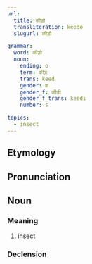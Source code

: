 ```yaml
---
url:
  title: कीड़ो
  transliteration: keedo
  slugurl: कीड़ो

grammar:
  word: कीड़ो
  noun:
    ending: o
    term: कीड़
    trans: keed
    gender: m
    gender_f: कीड़ी
    gender_f_trans: keedi
    number: s

topics:
  - insect
---
```


## Etymology

## Pronunciation

## Noun
### Meaning
1. insect

### Declension
<noun-decl :grammar="grammar"></noun-decl>